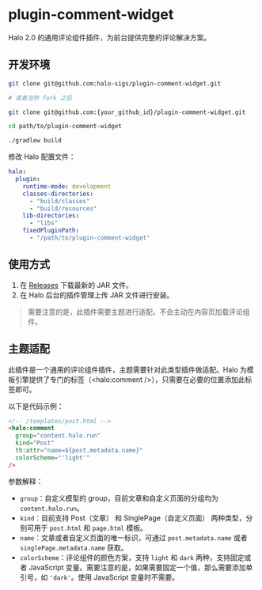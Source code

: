 # plugin-comment-widget

Halo 2.0 的通用评论组件插件，为前台提供完整的评论解决方案。

## 开发环境

```bash
git clone git@github.com:halo-sigs/plugin-comment-widget.git

# 或者当你 fork 之后

git clone git@github.com:{your_github_id}/plugin-comment-widget.git
```

```bash
cd path/to/plugin-comment-widget
```

```bash
./gradlew build
```

修改 Halo 配置文件：

```yaml
halo:
  plugin:
    runtime-mode: development
    classes-directories:
      - "build/classes"
      - "build/resources"
    lib-directories:
      - "libs"
    fixedPluginPath:
      - "/path/to/plugin-comment-widget"
```

## 使用方式

1. 在 [Releases](https://github.com/halo-sigs/plugin-comment-widget/releases) 下载最新的 JAR 文件。
2. 在 Halo 后台的插件管理上传 JAR 文件进行安装。

> 需要注意的是，此插件需要主题进行适配，不会主动在内容页加载评论组件。

## 主题适配

此插件是一个通用的评论组件插件，主题需要针对此类型插件做适配。Halo 为模板引擎提供了专门的标签（<halo:comment />），只需要在必要的位置添加此标签即可。

以下是代码示例：

```html
<!-- /templates/post.html -->
<halo:comment
  group="content.halo.run"
  kind="Post"
  th:attr="name=${post.metadata.name}"
  colorScheme="'light'"
/>
```

参数解释：

- `group`：自定义模型的 group，目前文章和自定义页面的分组均为 `content.halo.run`。
- `kind`：目前支持 Post（文章） 和 SinglePage（自定义页面） 两种类型，分别可用于 `post.html` 和 `page.html` 模板。
- `name`：文章或者自定义页面的唯一标识，可通过 `post.metadata.name` 或者 `singlePage.metadata.name` 获取。
- `colorScheme`：评论组件的颜色方案，支持 `light` 和 `dark` 两种，支持固定或者 JavaScript 变量。需要注意的是，如果需要固定一个值，那么需要添加单引号，如 `'dark'`。使用 JavaScript 变量时不需要。

